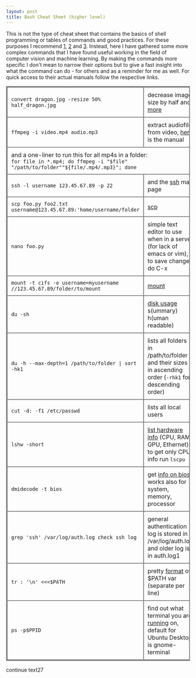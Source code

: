 ```yaml
---
layout: post
title: Bash Cheat Sheet (higher level) 
---
```


This is not the type of cheat sheet that contains the basics of shell programming or tables of commands and good practices. For these purposes I recommend [1](http://johnstowers.co.nz/pages/bash-cheat-sheet.html), [2](https://learncodethehardway.org/unix/bash_cheat_sheet.pdf) and [3](https://gist.github.com/LeCoupa/122b12050f5fb267e75f). 
Instead, here I have gathered some more complex commands that I have found useful working in the field of computer vision and machine learning. By making the commands more specific I don't mean to narrow their options but to give a fast insight into what the command can do - for others and as a reminder for me as well. For quick access to their actual manuals follow the respective links.

<font size="2">
<style>
table, th, td {
    border: 2px solid grey;
    border-collapse: collapse;
}
th, td {
    padding: 10px;
}
</style>
<table>
  <col width="67%">
  <col width="33%">
  <tr>
    <td><code>convert dragon.jpg -resize 50% half_dragon.jpg</code></td>
    <td>  decrease image size by half and <a href="http://www.imagemagick.org/Usage/resize/">more</a></td>
  </tr>
  <tr>
    <td><code>ffmpeg -i video.mp4 audio.mp3</code></td>
    <td>extract audiofile from video, <a href="http://ffmpeg.org/ffmpeg.html">here</a> is the manual</td>
  </tr>
  <tr>
    <td colspan="2">and a one-liner to run this for all mp4s in a folder:<br><code>for file in *.mp4; do ffmpeg -i "$file" "/path/to/folder""${file/.mp4/.mp3}"; done</code></td>
  </tr>
  <tr>
    <td><code>ssh -l username 123.45.67.89 -p 22</code></td>
    <td>and the <a href="https://linux.die.net/man/1/ssh">ssh</a> man page</td>
  </tr>
  <tr>
    <td><code>scp foo.py foo2.txt username@123.45.67.89:'home/username/folder</code></td>
    <td><a href="https://ss64.com/bash/scp.html">scp</a></td>
  </tr>
  <tr>
    <td><code>nano foo.py</code></td>
    <td>simple text editor to use when in a server (for lack of emacs or vim), to save changes do C-x</td>
  </tr>
  <tr>
    <td><code>mount -t cifs -o username=myusername //123.45.67.89/folder/to/mount</code></td>
    <td><a href="https://ss64.com/bash/mount.html">mount</a></td>
  </tr>
  <tr>
    <td><code>du -sh</code></td>
    <td><a href="https://linux.die.net/man/1/du">disk usage</a> s(ummary) h(uman readable)</td>
  </tr>
  <tr>
    <td><code>du -h --max-depth=1 /path/to/folder | sort -hk1</code></td>
    <td>lists all folders in /path/to/folder and their sizes in ascending order (<code>-rhk1</code> for descending order)</td>
  </tr>
  <tr>
    <td><code>cut -d: -f1 /etc/passwd</code></td>
    <td>lists all local users</td>
  </tr>
  <tr>
    <td><code>lshw -short</code></td>
    <td><a href="http://manpages.ubuntu.com/manpages/xenial/man1/lshw.1.html">list hardware info</a> (CPU, RAM, GPU, Ethernet), to get only CPU info run <code>lscpu</code></td>
  </tr>
  <tr>
    <td><code>dmidecode -t bios</code></td>
    <td>get <a href="https://linux.die.net/man/8/dmidecode">info on bios</a>, works also for system, memory, processor</td>
  </tr>
  <tr>
    <td><code>grep 'ssh' /var/log/auth.log check ssh log</code></td>
    <td>general authentication log is stored in /var/log/auth.log and older log is in auth.log1</td>
  </tr>
  <tr>
    <td><code>tr : '\n' <<<$PATH </code></td>
    <td>pretty <a href="https://ss64.com/bash/tr.html">format</a> of $PATH var (separate per line)</td>
  </tr>
  <tr>
    <td><code>ps -p$PPID</code></td>
    <td>find out what terminal you are <a href="https://ss64.com/bash/ps.html">running</a> on, default for Ubuntu Desktop is gnome-terminal</td>
  </tr>
</table>  
</font>



continue text27



